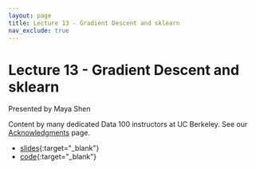 ```yaml
---
layout: page
title: Lecture 13 - Gradient Descent and sklearn
nav_exclude: true
---
```


# Lecture 13 - Gradient Descent and sklearn

Presented by Maya Shen

Content by many dedicated Data 100 instructors at UC Berkeley. See our [Acknowledgments](../../acks) page.

- [slides](https://docs.google.com/presentation/d/1mLViG3tZah77VeqcURicFMVHBwFqnp1THATpgg6xFsw/edit?usp=sharing){:target="_blank"}
- [code](https://data100.datahub.berkeley.edu/hub/user-redirect/git-pull?repo=https%3A%2F%2Fgithub.com%2FDS-100%2Fsu24-materials&urlpath=lab%2Ftree%2Fsu24-materials%2Flecture%2Flec13%2Flec13-su24.ipynb&branch=main){:target="_blank"}

